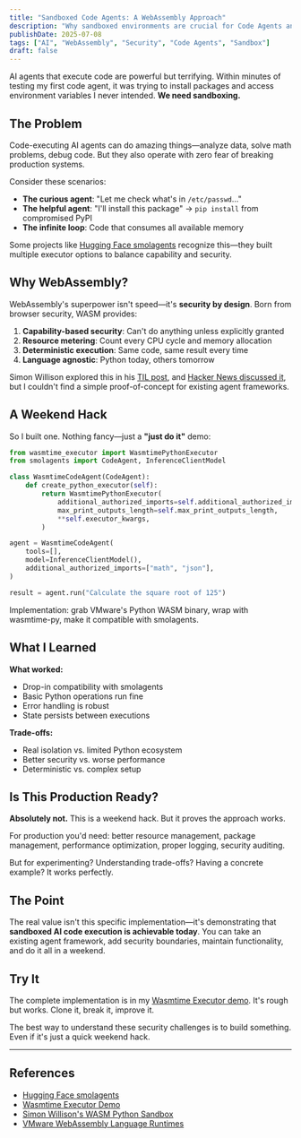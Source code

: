 ```yaml
---
title: "Sandboxed Code Agents: A WebAssembly Approach"
description: "Why sandboxed environments are crucial for Code Agents and how WebAssembly provides a secure solution"
publishDate: 2025-07-08
tags: ["AI", "WebAssembly", "Security", "Code Agents", "Sandbox"]
draft: false
---
```


AI agents that execute code are powerful but terrifying. Within minutes of testing my first code agent, it was trying to install packages and access environment variables I never intended. **We need sandboxing.**

## The Problem

Code-executing AI agents can do amazing things—analyze data, solve math problems, debug code. But they also operate with zero fear of breaking production systems.

Consider these scenarios:

- **The curious agent**: "Let me check what's in `/etc/passwd`..."
- **The helpful agent**: "I'll install this package" → `pip install` from compromised PyPI
- **The infinite loop**: Code that consumes all available memory

Some projects like [Hugging Face smolagents](https://github.com/huggingface/smolagents/blob/main/src/smolagents/remote_executors.py) recognize this—they built multiple executor options to balance capability and security.

## Why WebAssembly?

WebAssembly's superpower isn't speed—it's **security by design**. Born from browser security, WASM provides:

1. **Capability-based security**: Can't do anything unless explicitly granted
2. **Resource metering**: Count every CPU cycle and memory allocation
3. **Deterministic execution**: Same code, same result every time
4. **Language agnostic**: Python today, others tomorrow

Simon Willison explored this in his [TIL post](https://til.simonwillison.net/webassembly/python-in-a-wasm-sandbox), and [Hacker News discussed it](https://news.ycombinator.com/item?id=34581487), but I couldn't find a simple proof-of-concept for existing agent frameworks.

## A Weekend Hack

So I built one. Nothing fancy—just a **"just do it"** demo:

```python
from wasmtime_executor import WasmtimePythonExecutor
from smolagents import CodeAgent, InferenceClientModel

class WasmtimeCodeAgent(CodeAgent):
    def create_python_executor(self):
        return WasmtimePythonExecutor(
            additional_authorized_imports=self.additional_authorized_imports,
            max_print_outputs_length=self.max_print_outputs_length,
            **self.executor_kwargs,
        )

agent = WasmtimeCodeAgent(
    tools=[],
    model=InferenceClientModel(),
    additional_authorized_imports=["math", "json"],
)

result = agent.run("Calculate the square root of 125")
```

Implementation: grab VMware's Python WASM binary, wrap with wasmtime-py, make it compatible with smolagents.

## What I Learned

**What worked:**

- Drop-in compatibility with smolagents
- Basic Python operations run fine
- Error handling is robust
- State persists between executions

**Trade-offs:**

- Real isolation vs. limited Python ecosystem
- Better security vs. worse performance
- Deterministic vs. complex setup

## Is This Production Ready?

**Absolutely not.** This is a weekend hack. But it proves the approach works.

For production you'd need: better resource management, package management, performance optimization, proper logging, security auditing.

But for experimenting? Understanding trade-offs? Having a concrete example? It works perfectly.

## The Point

The real value isn't this specific implementation—it's demonstrating that **sandboxed AI code execution is achievable today**. You can take an existing agent framework, add security boundaries, maintain functionality, and do it all in a weekend.

## Try It

The complete implementation is in my [Wasmtime Executor demo](https://github.com/psiace/psiace/tree/main/demo/wasmtime-executor). It's rough but works. Clone it, break it, improve it.

The best way to understand these security challenges is to build something. Even if it's just a quick weekend hack.

---

## References

- [Hugging Face smolagents](https://github.com/huggingface/smolagents)
- [Wasmtime Executor Demo](https://github.com/psiace/psiace/tree/main/demo/wasmtime-executor)
- [Simon Willison's WASM Python Sandbox](https://til.simonwillison.net/webassembly/python-in-a-wasm-sandbox)
- [VMware WebAssembly Language Runtimes](https://github.com/vmware-labs/webassembly-language-runtimes)
